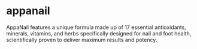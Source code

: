 # appanail
AppaNail features a unique formula made up of 17 essential antioxidants, minerals, vitamins, and herbs specifically designed for nail and foot health, scientifically proven to deliver maximum results and potency.

